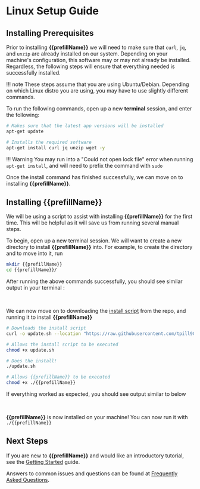 # Linux Setup Guide

## Installing Prerequisites

Prior to installing **{{prefillName}}** we will need to make sure that `curl`, `jq`, and `unzip` are already installed on our system.  Depending on your machine's configuration, this software may or may not already be installed.  Regardless, the following steps will ensure that everything needed is successfully installed.

!!! note
    These steps assume that you are using Ubuntu/Debian.  Depending on which Linux distro you are using, you may have to use slightly different commands.

To run the following commands, open up a new **terminal** session, and enter the following:

```bash
# Makes sure that the latest app versions will be installed
apt-get update

# Installs the required software
apt-get install curl jq unzip wget -y
```

!!! Warning
    You may run into a "Could not open lock file" error when running `apt-get install`, and will need to prefix the command with `sudo`

Once the install command has finished successfully, we can move on to installing **{{prefillName}}**.

## Installing {{prefillName}}

We will be using a script to assist with installing **{{prefillName}}** for the first time.  This will be helpful as it will save us from running several manual steps.

To begin, open up a new terminal session.  We will want to create a new directory to install **{{prefillName}}** into.  For example, to create the directory and to move into it, run

``` bash
mkdir {{prefillName}}
cd {{prefillName}}/
```

After running the above commands successfully, you should see similar output in your terminal :

<div data-cli-player="../casts/make-new-directory.cast" data-rows=4></div>
<br>

We can now move on to downloading the [install script](https://github.com/tpill90/{{repo_name}}/blob/master/scripts/update.sh) from the repo, and running it to install **{{prefillName}}**

```bash
# Downloads the install script
curl -o update.sh --location "https://raw.githubusercontent.com/tpill90/{{repo_name}}/master/scripts/update.sh"

# Allows the install script to be executed
chmod +x update.sh

# Does the install!
./update.sh

# Allows {{prefillName}} to be executed
chmod +x ./{{prefillName}}
```

If everything worked as expected, you should see output similar to below

<div data-cli-player="../casts/successful-linux-install.cast" data-rows=7></div>
<br>


**{{prefillName}}** is now installed on your machine!  You can now run it with `./{{prefillName}}`

## Next Steps

If you are new to **{{prefillName}}** and would like an introductory tutorial, see the [Getting Started](https://github.com/tpill90/{{repo_name}}#getting-started) guide.

Answers to common issues and questions can be found at [Frequently Asked Questions](https://github.com/tpill90/{{repo_name}}#frequently-asked-questions).
